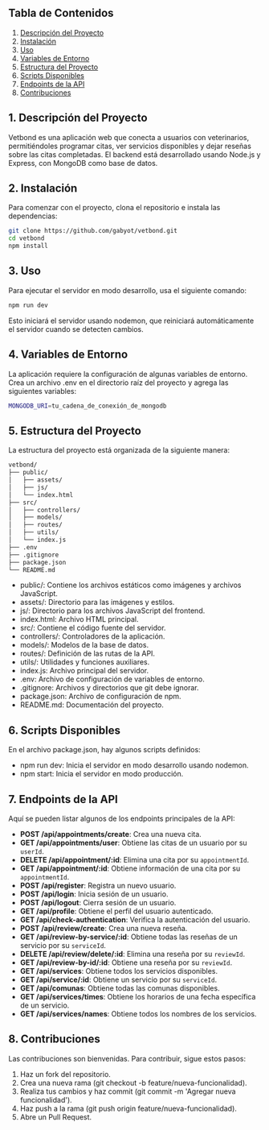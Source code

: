 ## Tabla de Contenidos
1. [Descripción del Proyecto](#1-descripción-del-proyecto)
2. [Instalación](#2-instalación)
3. [Uso](#3-uso)
4. [Variables de Entorno](#4-variables-de-entorno)
5. [Estructura del Proyecto](#5-estructura-del-proyecto)
6. [Scripts Disponibles](#6-scripts-disponibles)
7. [Endpoints de la API](#7-endpoints-de-la-api)
8. [Contribuciones](#8-contribuciones)

## 1. Descripción del Proyecto
Vetbond es una aplicación web que conecta a usuarios con veterinarios, permitiéndoles programar citas, ver servicios disponibles y dejar reseñas sobre las citas completadas. El backend está desarrollado usando Node.js y Express, con MongoDB como base de datos.

## 2. Instalación
Para comenzar con el proyecto, clona el repositorio e instala las dependencias:

```bash
git clone https://github.com/gabyot/vetbond.git
cd vetbond
npm install
```

## 3. Uso

Para ejecutar el servidor en modo desarrollo, usa el siguiente comando:

```bash
npm run dev
````
Esto iniciará el servidor usando nodemon, que reiniciará automáticamente el servidor cuando se detecten cambios.

## 4. Variables de Entorno
La aplicación requiere la configuración de algunas variables de entorno. Crea un archivo .env en el directorio raíz del proyecto y agrega las siguientes variables:
```bash
MONGODB_URI=tu_cadena_de_conexión_de_mongodb
```

## 5. Estructura del Proyecto
La estructura del proyecto está organizada de la siguiente manera:

```bash
vetbond/
├── public/
│   ├── assets/
│   ├── js/
│   └── index.html
├── src/
│   ├── controllers/
│   ├── models/
│   ├── routes/
│   ├── utils/
│   └── index.js
├── .env
├── .gitignore
├── package.json
└── README.md
```
 * public/: Contiene los archivos estáticos como imágenes y archivos JavaScript.
 * assets/: Directorio para las imágenes y estilos.
 * js/: Directorio para los archivos JavaScript del frontend.
 * index.html: Archivo HTML principal.
 * src/: Contiene el código fuente del servidor.
 * controllers/: Controladores de la aplicación.
* models/: Modelos de la base de datos.
* routes/: Definición de las rutas de la API.
* utils/: Utilidades y funciones auxiliares.
* index.js: Archivo principal del servidor.
* .env: Archivo de configuración de variables de entorno.
* .gitignore: Archivos y directorios que git debe ignorar.
* package.json: Archivo de configuración de npm.
* README.md: Documentación del proyecto.

## 6. Scripts Disponibles
En el archivo package.json, hay algunos scripts definidos:

* npm run dev: Inicia el servidor en modo desarrollo usando nodemon.
* npm start: Inicia el servidor en modo producción.

## 7. Endpoints de la API
Aquí se pueden listar algunos de los endpoints principales de la API:

- **POST /api/appointments/create**: Crea una nueva cita.
- **GET /api/appointments/user**: Obtiene las citas de un usuario por su `userId`.
- **DELETE /api/appointment/:id**: Elimina una cita por su `appointmentId`.
- **GET /api/appointment/:id**: Obtiene información de una cita por su `appointmentId`.
- **POST /api/register**: Registra un nuevo usuario.
- **POST /api/login**: Inicia sesión de un usuario.
- **POST /api/logout**: Cierra sesión de un usuario.
- **GET /api/profile**: Obtiene el perfil del usuario autenticado.
- **GET /api/check-authentication**: Verifica la autenticación del usuario.
- **POST /api/review/create**: Crea una nueva reseña.
- **GET /api/review-by-service/:id**: Obtiene todas las reseñas de un servicio por su `serviceId`.
- **DELETE /api/review/delete/:id**: Elimina una reseña por su `reviewId`.
- **GET /api/review-by-id/:id**: Obtiene una reseña por su `reviewId`.
- **GET /api/services**: Obtiene todos los servicios disponibles.
- **GET /api/service/:id**: Obtiene un servicio por su `serviceId`.
- **GET /api/comunas**: Obtiene todas las comunas disponibles.
- **GET /api/services/times**: Obtiene los horarios de una fecha específica de un servicio.
- **GET /api/services/names**: Obtiene todos los nombres de los servicios.

## 8. Contribuciones
Las contribuciones son bienvenidas. Para contribuir, sigue estos pasos:

1. Haz un fork del repositorio.
1. Crea una nueva rama (git checkout -b feature/nueva-funcionalidad).
2. Realiza tus cambios y haz commit (git commit -m 'Agregar nueva funcionalidad').
3. Haz push a la rama (git push origin feature/nueva-funcionalidad).
4. Abre un Pull Request.
